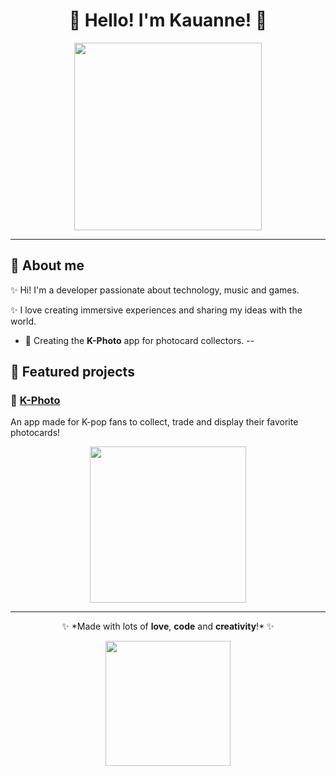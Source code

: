 <h1 align="center">🌸 Hello! I'm Kauanne! 🌸</h1>

<p align="center">
  <img src="https://media.giphy.com/media/xT9IgzoKnwFNmISR8I/giphy.gif" width="300px">
</p>

---

## 🌟 About me
✨ Hi! I'm a developer passionate about technology, music and games.

✨ I love creating immersive experiences and sharing my ideas with the world.

- 🎨 Creating the **K-Photo** app for photocard collectors.
--

## 📸 Featured projects
### 💖 [K-Photo](https://github.com/kauanneiscoding/k-photo)
An app made for K-pop fans to collect, trade and display their favorite photocards!  

<div align="center">
  <img src="https://media.tenor.com/uKFBKRN26lEAAAAj/cute.gif" width="250px">
</div>

---

<p align="center">✨ *Made with lots of <b>love</b>, <b>code</b> and <b>creativity</b>!* ✨</p>

<p align="center">
  <img src="https://i.pinimg.com/originals/a3/4a/e8/a34ae8c04352578b79efb4d83429a62f.gif" width="200px">
</p>
